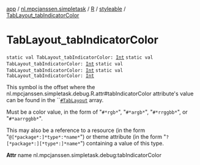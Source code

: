 [app](../../../index.md) / [nl.mpcjanssen.simpletask](../../index.md) / [R](../index.md) / [styleable](index.md) / [TabLayout_tabIndicatorColor](.)

# TabLayout_tabIndicatorColor

`static val TabLayout_tabIndicatorColor: `[`Int`](https://kotlinlang.org/api/latest/jvm/stdlib/kotlin/-int/index.html)
`static val TabLayout_tabIndicatorColor: `[`Int`](https://kotlinlang.org/api/latest/jvm/stdlib/kotlin/-int/index.html)
`static val TabLayout_tabIndicatorColor: `[`Int`](https://kotlinlang.org/api/latest/jvm/stdlib/kotlin/-int/index.html)
`static val TabLayout_tabIndicatorColor: `[`Int`](https://kotlinlang.org/api/latest/jvm/stdlib/kotlin/-int/index.html)

This symbol is the offset where the nl.mpcjanssen.simpletask.debug.R.attr#tabIndicatorColor attribute's value can be found in the ``[`#TabLayout`](-tab-layout.md) array.

Must be a color value, in the form of "`#*rgb*`", "`#*argb*`", "`#*rrggbb*`", or "`#*aarrggbb*`".

This may also be a reference to a resource (in the form "`@[*package*:]*type*:*name*`") or theme attribute (in the form "`?[*package*:][*type*:]*name*`") containing a value of this type.

**Attr**
name nl.mpcjanssen.simpletask.debug:tabIndicatorColor

